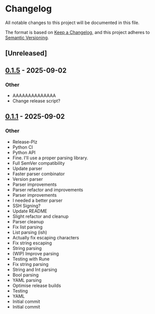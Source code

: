 # Changelog

All notable changes to this project will be documented in this file.

The format is based on [Keep a Changelog](https://keepachangelog.com/en/1.0.0/),
and this project adheres to [Semantic Versioning](https://semver.org/spec/v2.0.0.html).

## [Unreleased]

## [0.1.5](https://github.com/Pencilcaseman/zpack/compare/v0.1.1...v0.1.5) - 2025-09-02

### Other

- AAAAAAAAAAAAAA
- Change release script?

## [0.1.1](https://github.com/Pencilcaseman/zpack/releases/tag/v0.1.1) - 2025-09-02

### Other

- Release-Plz
- Python CI
- Python API
- Fine. I'll use a proper parsing library.
- Full SemVer compatibility
- Update parser
- Faster parser combinator
- Version parser
- Parser improvements
- Parser refactor and improvements
- Parser improvements
- I needed a better parser
- SSH Signing?
- Update README
- Slight refactor and cleanup
- Parser cleanup
- Fix list parsing
- List parsing (ish)
- Actually fix escaping characters
- Fix string escaping
- String parsing
- (WIP) Improve parsing
- Testing with Rune
- Fix string parsing
- String and Int parsing
- Bool parsing
- YAML parsing
- Optimise release builds
- Testing
- YAML
- Initial commit
- Initial commit
